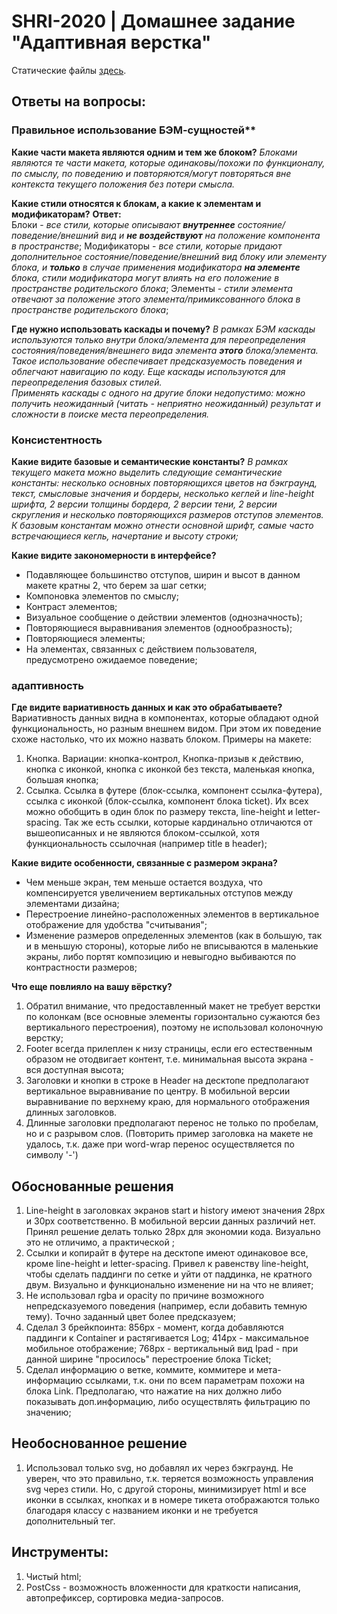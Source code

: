 # SHRI-2020 | Домашнее задание "Адаптивная верстка"

Статические файлы [здесь](./dist/ "да, здесь").

## Ответы на вопросы: 
### Правильное использование БЭМ-сущностей**
**Какие части макета являются одним и тем же блоком?**
*Блоками являются те части макета, которые одинаковы/похожи по функционалу, по смыслу, по поведению и повторяются/могут повторяться вне контекста текущего положения без потери смысла.*

**Какие стили относятся к блокам, а какие к элементам и модификаторам?**
**Ответ:**  
Блоки - *все стили, которые описывают **внутреннее** состояние/поведение/внешний вид и **не воздействуют** на положение компонента в пространстве*;
Модификаторы - *все стили, которые придают дополнительное состояние/поведение/внешний вид блоку или элементу блока, и **только** в случае применения модификатора **на элементе** блока, стили модификатора могут влиять на его положение в пространстве родительского блока*;
Элементы - *стили элемента отвечают за положение этого элемента/примиксованного блока в пространстве родительского блока*;

**Где нужно использовать каскады и почему?**
*В рамках БЭМ каскады используются только внутри блока/элемента для переопределения состояния/поведения/внешнего вида элемента **этого** блока/элемента. Такое использование обеспечивает предсказуемость поведения и облегчают навигацию по коду. Еще каскады используются для переопределения базовых стилей.  
Применять каскады с одного на другие блоки недопустимо: можно получить неожиданный (читать - неприятно неожиданный) результат и сложности в поиске места переопределения.*

### Консистентность
**Какие видите базовые и семантические константы?**
*В рамках текущего макета можно выделить следующие семантические константы: несколько основных повторяющихся цветов на бэкграунд, текст, смысловые значения и бордеры, несколько кеглей и line-height шрифта, 2 версии толщины бордера, 2 версии тени, 2 версии скругления и несколько повторяющихся размеров отступов элементов.
К базовым константам можно отнести основной шрифт, самые часто встречающиеся кегль, начертание и высоту строки;*

**Какие видите закономерности в интерфейсе?**
* Подавляющее большинство отступов, ширин и высот в данном макете кратны 2, что берем за шаг сетки;
* Компоновка элементов по смыслу;
* Контраст элементов;
* Визуальное сообщение о действии элементов (однозначность);
* Повторяющиеся выравнивания элементов (однообразность);
* Повторяющиеся элементы;
* На элементах, связанных с действием пользователя, предусмотрено ожидаемое поведение;

### адаптивность
**Где видите вариативность данных и как это обрабатываете?**
Вариативность данных видна в компонентах, которые обладают одной функциональность, но разным внешнем видом. При этом их поведение схоже настолько, что их можно назвать блоком. 
Примеры на макете: 
1. Кнопка. Вариации: кнопка-контрол, Кнопка-призыв к действию, кнопка с иконкой, кнопка с иконкой без текста, маленькая кнопка, большая кнопка;
2. Ссылка. Ссылка в футере (блок-ссылка, компонент ссылка-футера), ссылка с иконкой (блок-ссылка, компонент блока ticket). Их всех можно обобщить в один блок по размеру текста, line-height и letter-spacing. Так же есть ссылки, которые кардинально отличаются от вышеописанных и не являются блоком-ссылкой, хотя функциональность ссылочная (например title в header);

**Какие видите особенности, связанные с размером экрана?**
* Чем меньше экран, тем меньше остается воздуха, что компенсируется увеличением вертикальных отступов между элементами дизайна;
* Перестроение линейно-расположенных элементов в вертикальное отображение для удобства "считывания";
* Изменение размеров определенных элементов (как в большую, так и в меньшую стороны), которые либо не вписываются в маленькие экраны, либо портят композицию и невыгодно выбиваются по контрастности размеров;

**Что еще повлияло на вашу вёрстку?**
1. Обратил внимание, что предоставленный макет не требует верстки по колонкам (все основные элементы горизонтально сужаются без вертикального перестроения), поэтому не использовал колоночную верстку;
2. Footer всегда прилеплен к низу страницы, если его естественным образом не отодвигает контент, т.е. минимальная высота экрана - вся доступная высота;
3. Заголовки и кнопки в строке в Header на десктопе предполагают вертикальное выравнивание по центру. В мобильной версии выравнивание по верхнему краю, для нормального отображения длинных заголовков.
4. Длинные заголовки предполагают перенос не только по пробелам, но и с разрывом слов. (Повторить пример заголовка на макете не удалось, т.к. даже при word-wrap перенос осуществляется по символу '-')

## Обоснованные решения
1. Line-height в заголовках экранов start и history имеют значения 28px и 30px соответственно. В мобильной версии данных различий нет. Принял решение делать только 28px для экономии кода. Визуально это не отличимо, а практической ;
2. Ссылки и копирайт в футере на десктопе имеют одинаковое все, кроме line-height и letter-spacing. Привел к равенству line-height, чтобы сделать паддинги по сетке и уйти от паддинка, не кратного двум. Визуально и функционально изменение ни на что не влияет;
3. Не использовал rgba и opacity по причине возможного непредсказуемого поведения (например, если добавить темную тему). Точно заданный цвет более предсказуем;
4. Сделал 3 брейкпоинта: 856px - момент, когда добавляются паддинги к Container и растягивается Log; 414px - максимальное мобильное отображение; 768px - вертикальный вид Ipad - при данной ширине "просилось" перестроение блока Ticket;
5. Сделал информацию о ветке, коммите, коммитере и мета-информацию ссылками, т.к. они по всем параметрам похожи на блока Link. Предполагаю, что нажатие на них должно либо показывать доп.информацию, либо осуществлять фильтрацию по значению;

## Необоснованное решение
1. Использовал только svg, но добавлял их через бэкграунд. Не уверен, что это правильно, т.к. теряется возможность управления svg через стили. Но, с другой стороны, минимизирует html и все иконки в ссылках, кнопках и в номере тикета отображаются только благодаря классу с названием иконки и не требуется дополнительный тег.

## Инструменты:
1. Чистый html;
2. PostCss - возможность вложенности для краткости написания, автопрефиксер, сортировка медиа-запросов.
